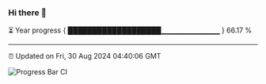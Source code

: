 ### Hi there 👋

⏳ Year progress { ███████████████████▁▁▁▁▁▁▁▁▁▁▁ } 66.17 %

---

⏰ Updated on Fri, 30 Aug 2024 04:40:06 GMT

![Progress Bar CI](https://github.com/IshwaranRudhara/GIT-ACTION/workflows/Progress%20Bar%20CI/badge.svg)
